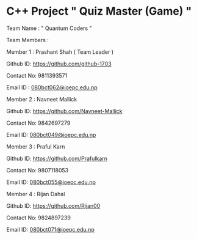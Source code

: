  # C++ Project " Quiz Master (Game) "

 Team Name : " Quantum Coders "


Team Members :

Member 1 : Prashant Shah ( Team Leader )

Github ID: https://github.com/github-1703

Contact No: 9811393571

Email ID : 080bct062@ioepc.edu.np
	       
Member 2 : Navneet Mallick

Github ID: https://github.com/Navneet-Mallick

Contact No: 9842697279

Email ID: 080bct049@ioepc.edu.np

Member 3 : Praful Karn 

Github ID: https://github.com/Prafulkarn

Contact No: 9807118053

Email ID: 080bct055@ioepc.edu.np

Member 4 : Rijan Dahal

Github ID: https://github.com/Rijan00

Contact No: 9824897239

Email ID: 080bct071@ioepc.edu.np







 
